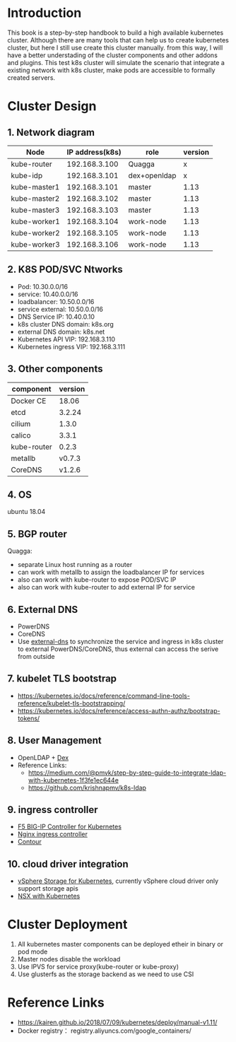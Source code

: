 # Introduction
  This book is a step-by-step handbook to build a high available kubernetes cluster. Although there are many tools that can help us to create kubernetes cluster, but here I still use create this cluster manually. from this way, I will have a better understading of the cluster components and other addons and plugins. This test k8s cluster will simulate the scenario that integrate a existing network with k8s cluster, make pods are accessible to formally created servers.


# Cluster Design

## 1.  Network diagram


 
|Node|IP address(k8s) | role| version|
|------------|----------------|------|-----|
|kube-router| 192.168.3.100|Quagga| x |
|kube-idp| 192.168.3.101|dex+openldap| x |
|kube-master1| 192.168.3.101|master| 1.13|
|kube-master2| 192.168.3.102|master| 1.13|
|kube-master3| 192.168.3.103|master| 1.13|
|kube-worker1| 192.168.3.104|work-node| 1.13|
|kube-worker2| 192.168.3.105|work-node| 1.13|
|kube-worker3| 192.168.3.106|work-node| 1.13|



## 2. K8S POD/SVC Ntworks

- Pod: 10.30.0.0/16
- service: 10.40.0.0/16
- loadbalancer: 10.50.0.0/16
- service external: 10.50.0.0/16
- DNS Service IP: 10.40.0.10
- k8s cluster DNS domain: k8s.org
- external  DNS domain: k8s.net
- Kubernetes API VIP: 192.168.3.110
- Kubernetes ingress VIP: 192.168.3.111


## 3. Other components

|component|version|
|---------|-------|
|Docker CE |18.06|
|etcd| 3.2.24|
|cilium|1.3.0|
|calico|3.3.1|
|kube-router|0.2.3|
|metallb|v0.7.3|
|CoreDNS|v1.2.6|

## 4. OS 

ubuntu 18.04 

## 5. BGP router
Quagga:  
- separate Linux host running as a router
- can work with metallb to assign the loadbalancer IP for services
- also can work with kube-router to expose POD/SVC IP
- also can work with kube-router to add external IP for service

## 6. External DNS
- PowerDNS
- CoreDNS
- Use [external-dns](https://github.com/kubernetes-incubator/external-dns) to synchronize the service and ingress in k8s cluster to external PowerDNS/CoreDNS, thus external can access the serive from outside


## 7. kubelet TLS bootstrap
- https://kubernetes.io/docs/reference/command-line-tools-reference/kubelet-tls-bootstrapping/
- https://kubernetes.io/docs/reference/access-authn-authz/bootstrap-tokens/

## 8. User Management 
- OpenLDAP + [Dex](https://github.com/dexidp/dex)
- Reference Links: 
    - https://medium.com/@pmvk/step-by-step-guide-to-integrate-ldap-with-kubernetes-1f3fe1ec644e  
    - https://github.com/krishnapmv/k8s-ldap


## 9. ingress controller
- [F5 BIG-IP Controller for Kubernetes](https://clouddocs.f5.com/products/connectors/k8s-bigip-ctlr/latest/)
- [Nginx ingress controller](https://github.com/kubernetes/ingress-nginx)
- [Contour](https://github.com/heptio/contour)
## 10. cloud driver integration
- [vSphere Storage for Kubernetes](https://vmware.github.io/vsphere-storage-for-kubernetes/documentation/index.html), currently vSphere cloud driver only support storage apis
- [NSX with Kubernetes](https://www.kovarus.com/blog/kubernetes-k8s-integration-with-vmware-nsx-t/)
# Cluster Deployment

1. All kubernetes master components can be deployed etheir in binary or pod mode
2. Master nodes disable the workload
3. Use IPVS for service proxy(kube-router or kube-proxy)
4. Use glusterfs as the storage backend as we need to use CSI




# Reference Links
- https://kairen.github.io/2018/07/09/kubernetes/deploy/manual-v1.11/
- Docker registry： registry.aliyuncs.com/google_containers/
